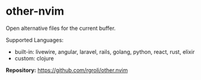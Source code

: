 # other-nvim

Open alternative files for the current buffer.

Supported Languages:

- built-in: livewire, angular, laravel, rails, golang, python, react, rust, elixir
- custom: clojure

**Repository:** <https://github.com/rgroli/other.nvim>
